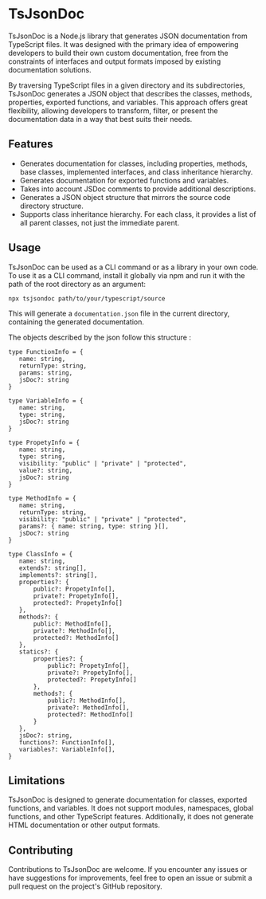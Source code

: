 # TsJsonDoc

TsJsonDoc is a Node.js library that generates JSON documentation from TypeScript files. It was designed with the primary idea of empowering developers to build their own custom documentation, free from the constraints of interfaces and output formats imposed by existing documentation solutions.

By traversing TypeScript files in a given directory and its subdirectories, TsJsonDoc generates a JSON object that describes the classes, methods, properties, exported functions, and variables. This approach offers great flexibility, allowing developers to transform, filter, or present the documentation data in a way that best suits their needs.

## Features

- Generates documentation for classes, including properties, methods, base classes, implemented interfaces, and class inheritance hierarchy.
- Generates documentation for exported functions and variables.
- Takes into account JSDoc comments to provide additional descriptions.
- Generates a JSON object structure that mirrors the source code directory structure.
- Supports class inheritance hierarchy. For each class, it provides a list of all parent classes, not just the immediate parent.

## Usage

TsJsonDoc can be used as a CLI command or as a library in your own code. To use it as a CLI command, install it globally via npm and run it with the path of the root directory as an argument:

```
npx tsjsondoc path/to/your/typescript/source
```

This will generate a `documentation.json` file in the current directory, containing the generated documentation.

The objects described by the json follow this structure :
 ```
type FunctionInfo = {
    name: string,
    returnType: string,
    params: string,
    jsDoc?: string
}

type VariableInfo = {
    name: string,
    type: string,
    jsDoc?: string
}

type PropetyInfo = {
    name: string,
    type: string,
    visibility: "public" | "private" | "protected",
    value?: string,
    jsDoc?: string
}

type MethodInfo = {
    name: string,
    returnType: string,
    visibility: "public" | "private" | "protected",
    params?: { name: string, type: string }[],
    jsDoc?: string
}

type ClassInfo = {
    name: string,
    extends?: string[],
    implements?: string[],
    properties?: {
        public?: PropetyInfo[],
        private?: PropetyInfo[],
        protected?: PropetyInfo[]
    },
    methods?: {
        public?: MethodInfo[],
        private?: MethodInfo[],
        protected?: MethodInfo[]
    },
    statics?: {
        properties?: {
            public?: PropetyInfo[],
            private?: PropetyInfo[],
            protected?: PropetyInfo[]
        },
        methods?: {
            public?: MethodInfo[],
            private?: MethodInfo[],
            protected?: MethodInfo[]
        }
    },
    jsDoc?: string,
    functions?: FunctionInfo[],
    variables?: VariableInfo[],
}
  ```


## Limitations

TsJsonDoc is designed to generate documentation for classes, exported functions, and variables. It does not support modules, namespaces, global functions, and other TypeScript features. Additionally, it does not generate HTML documentation or other output formats.

## Contributing

Contributions to TsJsonDoc are welcome. If you encounter any issues or have suggestions for improvements, feel free to open an issue or submit a pull request on the project's GitHub repository. 